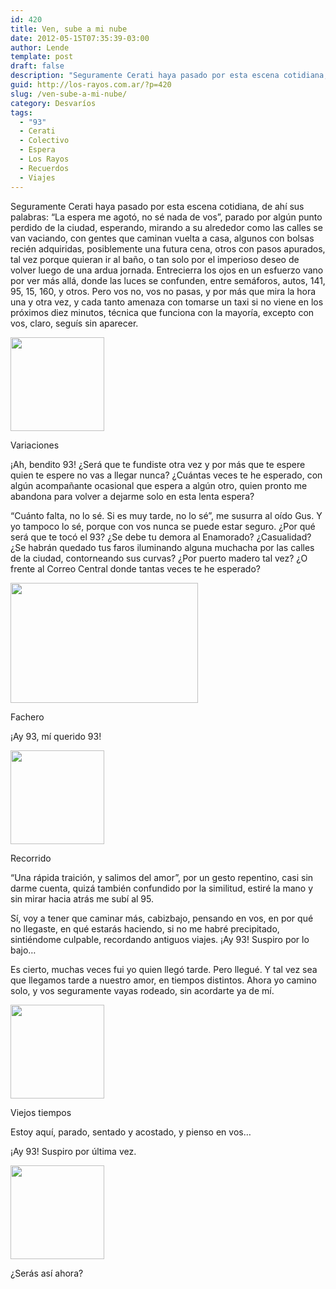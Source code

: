 ```yaml
---
id: 420
title: Ven, sube a mi nube
date: 2012-05-15T07:35:39-03:00
author: Lende
template: post
draft: false
description: "Seguramente Cerati haya pasado por esta escena cotidiana, de ahí sus palabras: “La espera me agotó, no sé nada de vos”, parado por algún punto perdido de la ciudad, esperando, mirando a su alrededor como las calles se van vaciando, con gentes que caminan vuelta a casa, algunos con bolsas recién adquiridas, posiblemente una futura cena, otros con pasos apurados, tal vez porque quieran ir al baño, o tan solo por el imperioso deseo de volver luego de una ardua jornada."
guid: http://los-rayos.com.ar/?p=420
slug: /ven-sube-a-mi-nube/
category: Desvaríos
tags:
  - "93"
  - Cerati
  - Colectivo
  - Espera
  - Los Rayos
  - Recuerdos
  - Viajes
---
```

Seguramente Cerati haya pasado por esta escena cotidiana, de ahí sus palabras: “La espera me agotó, no sé nada de vos”, parado por algún punto perdido de la ciudad, esperando, mirando a su alrededor como las calles se van vaciando, con gentes que caminan vuelta a casa, algunos con bolsas recién adquiridas, posiblemente una futura cena, otros con pasos apurados, tal vez porque quieran ir al baño, o tan solo por el imperioso deseo de volver luego de una ardua jornada. Entrecierra los ojos en un esfuerzo vano por ver más allá, donde las luces se confunden, entre semáforos, autos, 141, 95, 15, 160, y otros. Pero vos no, vos no pasas, y por más que mira la hora una y otra vez, y cada tanto amenaza con tomarse un taxi si no viene en los próximos diez minutos, técnica que funciona con la mayoría, excepto con vos, claro, seguís sin aparecer.

<div id="attachment_421" style="width: 160px" class="wp-caption alignleft">
  <img aria-describedby="caption-attachment-421" class="size-thumbnail wp-image-421" title="1255602855130_f" src="https://los-rayos.com/wp-content/uploads/2012/04/1255602855130_f-150x150.jpg" alt="" width="150" height="150" />
  
  <p id="caption-attachment-421" class="wp-caption-text">
    Variaciones
  </p>
</div>

¡Ah, bendito 93! ¿Será que te fundiste otra vez y por más que te espere quien te espere no vas a llegar nunca? ¿Cuántas veces te he esperado, con algún acompañante ocasional que espera a algún otro, quien pronto me abandona para volver a dejarme solo en esta lenta espera?

“Cuánto falta, no lo sé. Si es muy tarde, no lo sé”, me susurra al oído Gus. Y yo tampoco lo sé, porque con vos nunca se puede estar seguro. ¿Por qué será que te tocó el 93? ¿Se debe tu demora al Enamorado? ¿Casualidad? ¿Se habrán quedado tus faros iluminando alguna muchacha por las calles de la ciudad, contorneando sus curvas? ¿Por puerto madero tal vez? ¿O frente al Correo Central donde tantas veces te he esperado?

<div id="attachment_425" style="width: 310px" class="wp-caption aligncenter">
  <img aria-describedby="caption-attachment-425" class="size-medium wp-image-425" title="1320017570101_f" src="https://los-rayos.com/wp-content/uploads/2012/04/1320017570101_f-300x192.jpg" alt="" width="300" height="192" srcset="https://los-rayos.com/wp-content/uploads/2012/04/1320017570101_f-300x192.jpg 300w, https://los-rayos.com/wp-content/uploads/2012/04/1320017570101_f-467x300.jpg 467w, https://los-rayos.com/wp-content/uploads/2012/04/1320017570101_f.jpg 500w" sizes="(max-width: 300px) 100vw, 300px" />
  
  <p id="caption-attachment-425" class="wp-caption-text">
    Fachero
  </p>
</div>

¡Ay 93, mí querido 93!

<div id="attachment_422" style="width: 160px" class="wp-caption alignright">
  <img aria-describedby="caption-attachment-422" class="size-thumbnail wp-image-422" title="tar93b" src="https://los-rayos.com/wp-content/uploads/2012/04/tar93b-150x150.gif" alt="" width="150" height="150" />
  
  <p id="caption-attachment-422" class="wp-caption-text">
    Recorrido
  </p>
</div>

“Una rápida traición, y salimos del amor”, por un gesto repentino, casi sin darme cuenta, quizá también confundido por la similitud, estiré la mano y sin mirar hacia atrás me subí al 95.

Sí, voy a tener que caminar más, cabizbajo, pensando en vos, en por qué no llegaste, en qué estarás haciendo, si no me habré precipitado, sintiéndome culpable, recordando antiguos viajes. ¡Ay 93! Suspiro por lo bajo…

Es cierto, muchas veces fui yo quien llegó tarde. Pero llegué. Y tal vez sea que llegamos tarde a nuestro amor, en tiempos distintos. Ahora yo camino solo, y vos seguramente vayas rodeado, sin acordarte ya de mí.

<div id="attachment_423" style="width: 160px" class="wp-caption alignright">
  <img aria-describedby="caption-attachment-423" class="size-thumbnail wp-image-423" title="normal_100248" src="https://los-rayos.com/wp-content/uploads/2012/04/normal_100248-150x150.jpg" alt="" width="150" height="150" />
  
  <p id="caption-attachment-423" class="wp-caption-text">
    Viejos tiempos
  </p>
</div>

Estoy aquí, parado, sentado y acostado, y pienso en vos…

¡Ay 93! Suspiro por última vez.

<div id="attachment_424" style="width: 160px" class="wp-caption alignleft">
  <img aria-describedby="caption-attachment-424" class="size-thumbnail wp-image-424" title="1322428189956_f" src="https://los-rayos.com/wp-content/uploads/2012/04/1322428189956_f-150x150.jpg" alt="" width="150" height="150" />
  
  <p id="caption-attachment-424" class="wp-caption-text">
    ¿Serás así ahora?
  </p>
</div>